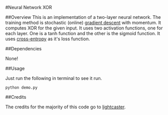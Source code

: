#Neural Network XOR

##Overview
This is an implementation of a two-layer neural network. The training method is stochastic (online) [gradient descent](https://en.wikipedia.org/wiki/Gradient_descent) with momentum. It computes XOR for the given input. It uses two activation functions, one for each layer. One is a tanh function and the other is the sigmoid function. It uses [cross-entropy](http://neuralnetworksanddeeplearning.com/chap3.html) as it's loss function. 

##Dependencies

None!

##Usage

Just run the following in terminal to see it run. 

``
python demo.py
``

##Credits

The credits for the majority of this code go to [lightcaster](https://github.com/lightcaster).
